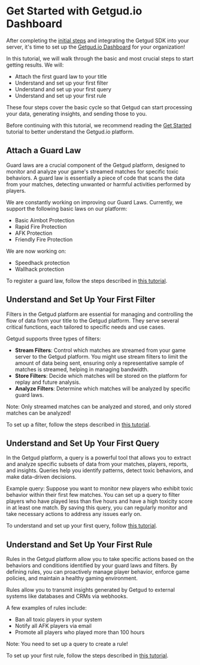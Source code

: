 # Get Started with Getgud.io Dashboard

After completing the [initial steps](https://github.com/getgud-io/getgud-docs/blob/main/get-started.md) and integrating the Getgud SDK into your server, it's time to set up the [Getgud.io Dashboard](https://staging.dashboard.getgud.io/) for your organization!

In this tutorial, we will walk through the basic and most crucial steps to start getting results. We will:
- Attach the first guard law to your title
- Understand and set up your first filter
- Understand and set up your first query
- Understand and set up your first rule

These four steps cover the basic cycle so that Getgud can start processing your data, generating insights, and sending those to you.

Before continuing with this tutorial, we recommend reading the [Get Started](https://github.com/getgud-io/getgud-docs/blob/main/get-started.md) tutorial to better understand the Getgud.io platform.

## Attach a Guard Law

Guard laws are a crucial component of the Getgud platform, designed to monitor and analyze your game's streamed matches for specific toxic behaviors. A guard law is essentially a piece of code that scans the data from your matches, detecting unwanted or harmful activities performed by players. 

We are constantly working on improving our Guard Laws. Currently, we support the following basic laws on our platform:
- Basic Aimbot Protection
- Rapid Fire Protection
- AFK Protection
- Friendly Fire Protection

We are now working on:
- Speedhack protection
- Wallhack protection

To register a guard law, follow the steps described in [this tutorial](https://youtu.be/4a7rFfUTUrI?list=PLMIGIFMfKUAv4AQHvnv4PzSvmd9dsYk0p&t=88).

## Understand and Set Up Your First Filter

Filters in the Getgud platform are essential for managing and controlling the flow of data from your title to the Getgud platform. They serve several critical functions, each tailored to specific needs and use cases.

Getgud supports three types of filters:
- **Stream Filters**: Control which matches are streamed from your game server to the Getgud platform. You might use stream filters to limit the amount of data being sent, ensuring only a representative sample of matches is streamed, helping in managing bandwidth.
- **Store Filters**: Decide which matches will be stored on the platform for replay and future analysis.
- **Analyze Filters**: Determine which matches will be analyzed by specific guard laws.

Note: Only streamed matches can be analyzed and stored, and only stored matches can be analyzed!

To set up a filter, follow the steps described in [this tutorial](https://youtu.be/4a7rFfUTUrI?list=PLMIGIFMfKUAv4AQHvnv4PzSvmd9dsYk0p&t=122).

## Understand and Set Up Your First Query

In the Getgud platform, a query is a powerful tool that allows you to extract and analyze specific subsets of data from your matches, players, reports, and insights. Queries help you identify patterns, detect toxic behaviors, and make data-driven decisions.

Example query:
Suppose you want to monitor new players who exhibit toxic behavior within their first few matches. You can set up a query to filter players who have played less than five hours and have a high toxicity score in at least one match. By saving this query, you can regularly monitor and take necessary actions to address any issues early on.

To understand and set up your first query, follow [this tutorial](https://youtu.be/PhsRuc5qNHY?list=PLMIGIFMfKUAv4AQHvnv4PzSvmd9dsYk0p).

## Understand and Set Up Your First Rule

Rules in the Getgud platform allow you to take specific actions based on the behaviors and conditions identified by your guard laws and filters. By defining rules, you can proactively manage player behavior, enforce game policies, and maintain a healthy gaming environment.

Rules allow you to transmit insights generated by Getgud to external systems like databases and CRMs via webhooks.

A few examples of rules include:
- Ban all toxic players in your system
- Notify all AFK players via email
- Promote all players who played more than 100 hours

Note: You need to set up a query to create a rule!

To set up your first rule, follow the steps described in [this tutorial](https://youtu.be/4a7rFfUTUrI?list=PLMIGIFMfKUAv4AQHvnv4PzSvmd9dsYk0p&t=194).
